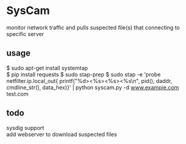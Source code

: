 # SysCam
 monitor network traffic and pulls suspected file(s) that connecting to specific server
## usage
 $ sudo apt-get install systemtap   
 $ pip install requests
 $ sudo stap-prep
 $ sudo stap -e 'probe netfilter.ip.local_out{ printf("%d><%s><%s><%s\n", pid(), daddr, cmdline_str(), data_hex)}' | python syscam.py -d www.exampie.com test.com  
 

## todo
 sysdig support  
 add webserver to download suspected files
